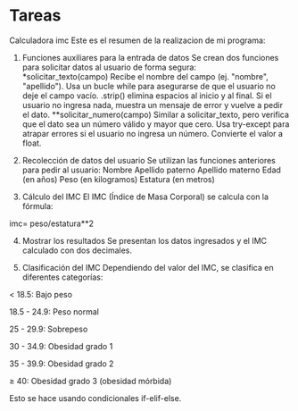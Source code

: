 # Tareas
Calculadora imc
Este es el resumen de la realizacion de mi programa:

1. Funciones auxiliares para la entrada de datos
Se crean dos funciones para solicitar datos al usuario de forma segura:   
*solicitar_texto(campo)
Recibe el nombre del campo (ej. "nombre", "apellido").
Usa un bucle while para asegurarse de que el usuario no deje el campo vacío.
.strip() elimina espacios al inicio y al final.
Si el usuario no ingresa nada, muestra un mensaje de error y vuelve a pedir el dato.
**solicitar_numero(campo)
Similar a solicitar_texto, pero verifica que el dato sea un número válido y mayor que cero.
Usa try-except para atrapar errores si el usuario no ingresa un número.
Convierte el valor a float.

2. Recolección de datos del usuario
Se utilizan las funciones anteriores para pedir al usuario:
Nombre
Apellido paterno
Apellido materno
Edad (en años)
Peso (en kilogramos)
Estatura (en metros)

3. Cálculo del IMC
El IMC (Índice de Masa Corporal) se calcula con la fórmula:

imc= peso/estatura**2

4. Mostrar los resultados
Se presentan los datos ingresados y el IMC calculado con dos decimales.

 5. Clasificación del IMC
Dependiendo del valor del IMC, se clasifica en diferentes categorías:

< 18.5: Bajo peso

18.5 - 24.9: Peso normal

25 - 29.9: Sobrepeso

30 - 34.9: Obesidad grado 1

35 - 39.9: Obesidad grado 2

≥ 40: Obesidad grado 3 (obesidad mórbida)

Esto se hace usando condicionales if-elif-else.

